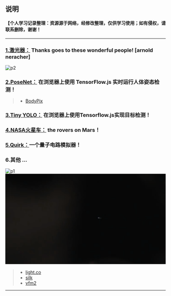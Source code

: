 ## 说明
#### 【个人学习记录整理：资源源于网络，经修改整理，仅供学习使用；如有侵权，请联系删除，谢谢！
***
### [1.激光器：](https://qumoptly.github.io/laser/) Thanks goes to these wonderful people! [arnold neracher]

![p2](laser/img/2.gif)

### [2.PoseNet：](https://qumoptly.github.io/posenet/) 在浏览器上使用 TensorFlow.js 实时运行人体姿态检测！ 

>* [BodyPix](https://qumoptly.github.io/body-pix/) 

### [3.Tiny YOLO：](https://qumoptly.github.io/tfjs-yolo-tiny/) 在浏览器上使用Tensorflow.js实现目标检测！ 

### [4.NASA火星车：](https://github.com/nasa-jpl/open-source-rover) the rovers on Mars！ 

### [5.Quirk：](https://qumoptly.github.io/quirk/)一个量子电路模拟器！

### 6.其他 ... 

![p1](laser/img/1.gif)
[![the video](laser/img/a.png)](https://qumoptly.github.io/laser/img/a.mp4)

>* [light.co](https://qumoptly.github.io/light.co/)
>* [silk](https://qumoptly.github.io/silk/)
>* [vfm2](https://qumoptly.github.io/vfm2)

***